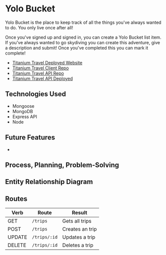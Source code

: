 # Yolo Bucket
Yolo Bucket is the place to keep track of all the things you've always wanted to do. You only live once after all!

Once you've signed up and signed in, you can create a Yolo Bucket list item. If you've always wanted to go skydiving you can create this adventure, give a description and submit! Once you've completed this you can mark it complete!

- [Titanium Travel Deployed Website]()
- [Titanium Travel Client Repo]()
- [Titanium Travel API Repo]()
- [Titanium Travel API Deployed]()

## Technologies Used
* Mongoose
* MongoDB
* Express API
* Node

## Future Features
-

## Process, Planning, Problem-Solving


## Entity Relationship Diagram




## Routes
|  Verb |  Route | Result |
|-------|--------|--------|
| GET   | `/trips`  | Gets all trips |
| POST  | `/trips`  | Creates an trip |
| UPDATE   | `/trips/:id`  | Updates a trip  |
| DELETE   | `/trips/:id`  | Deletes a trip  |
